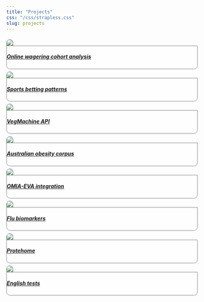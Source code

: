 ```yaml
---
title: "Projects"
css: "/css/strapless.css"
slug: projects
---
```



<div>
  <div class="row p-0 row-cols-1 row-cols-md-2 row-cols-lg-3" style="margin-left: -.2rem; margin-right: -.2rem; margin-top: 1rem; margin-bottom: 1rem; ">
    <div class="card bg-transparent m-0 border-0 collapse.show bs4cards-blahblahblah bs4cards-NA" style="padding: .2rem ; border-width: 0; border-radius: .6rem .6rem .6rem .6rem ;">
      <a href="https://daryavanichkina.com/gambling1.html">
        <img src="https://daryavanichkina.com/images/211028_englishtest.jpeg" class="card-img-top" style="border-style:solid; border-color:#808080FF; border-width:1px 1px 0 1px; border-radius: .6rem .6rem 0 0 ;"/>
      </a>
      <div class="card-body justify-content-end m-0 p-0" style="visibility: visible; background-color: #FFFFFFAA; border-style:solid; border-color:#808080FF; border-width:1px; border-radius: 0 0 .6rem .6rem ;">
        <a href="https://daryavanichkina.com/gambling1.html">
          <h5 class="card-title my-auto px-3 pt-3 pb-3">Online wagering cohort analysis</h5>
        </a>
      </div>
    </div>
    <div class="card bg-transparent m-0 border-0 collapse.show bs4cards-blahblahblah bs4cards-NA" style="padding: .2rem ; border-width: 0; border-radius: .6rem .6rem .6rem .6rem ;">
      <a href="https://daryavanichkina.com/gambling2.html">
        <img src="https://daryavanichkina.com/images/211028_englishtest.jpeg" class="card-img-top" style="border-style:solid; border-color:#808080FF; border-width:1px 1px 0 1px; border-radius: .6rem .6rem 0 0 ;"/>
      </a>
      <div class="card-body justify-content-end m-0 p-0" style="visibility: visible; background-color: #FFFFFFAA; border-style:solid; border-color:#808080FF; border-width:1px; border-radius: 0 0 .6rem .6rem ;">
        <a href="https://daryavanichkina.com/gambling2.html">
          <h5 class="card-title my-auto px-3 pt-3 pb-3">Sports betting patterns </h5>
        </a>
      </div>
    </div>
    <div class="card bg-transparent m-0 border-0 collapse.show bs4cards-blahblahblah bs4cards-NA" style="padding: .2rem ; border-width: 0; border-radius: .6rem .6rem .6rem .6rem ;">
      <a href="https://daryavanichkina.com/vegmachine.html">
        <img src="https://daryavanichkina.com/images/211028_englishtest.jpeg" class="card-img-top" style="border-style:solid; border-color:#808080FF; border-width:1px 1px 0 1px; border-radius: .6rem .6rem 0 0 ;"/>
      </a>
      <div class="card-body justify-content-end m-0 p-0" style="visibility: visible; background-color: #FFFFFFAA; border-style:solid; border-color:#808080FF; border-width:1px; border-radius: 0 0 .6rem .6rem ;">
        <a href="https://daryavanichkina.com/vegmachine.html">
          <h5 class="card-title my-auto px-3 pt-3 pb-3">VegMachine API</h5>
        </a>
      </div>
    </div>
    <div class="card bg-transparent m-0 border-0 collapse.show bs4cards-blahblahblah bs4cards-NA" style="padding: .2rem ; border-width: 0; border-radius: .6rem .6rem .6rem .6rem ;">
      <a href="https://daryavanichkina.com/obesity.html">
        <img src="https://daryavanichkina.com/images/211028_englishtest.jpeg" class="card-img-top" style="border-style:solid; border-color:#808080FF; border-width:1px 1px 0 1px; border-radius: .6rem .6rem 0 0 ;"/>
      </a>
      <div class="card-body justify-content-end m-0 p-0" style="visibility: visible; background-color: #FFFFFFAA; border-style:solid; border-color:#808080FF; border-width:1px; border-radius: 0 0 .6rem .6rem ;">
        <a href="https://daryavanichkina.com/obesity.html">
          <h5 class="card-title my-auto px-3 pt-3 pb-3">Australian obesity corpus</h5>
        </a>
      </div>
    </div>
    <div class="card bg-transparent m-0 border-0 collapse.show bs4cards-blahblahblah bs4cards-NA" style="padding: .2rem ; border-width: 0; border-radius: .6rem .6rem .6rem .6rem ;">
      <a href="https://daryavanichkina.com/omia.html">
        <img src="https://daryavanichkina.com/images/211028_englishtest.jpeg" class="card-img-top" style="border-style:solid; border-color:#808080FF; border-width:1px 1px 0 1px; border-radius: .6rem .6rem 0 0 ;"/>
      </a>
      <div class="card-body justify-content-end m-0 p-0" style="visibility: visible; background-color: #FFFFFFAA; border-style:solid; border-color:#808080FF; border-width:1px; border-radius: 0 0 .6rem .6rem ;">
        <a href="https://daryavanichkina.com/omia.html">
          <h5 class="card-title my-auto px-3 pt-3 pb-3">OMIA-EVA integration</h5>
        </a>
      </div>
    </div>
    <div class="card bg-transparent m-0 border-0 collapse.show bs4cards-blahblahblah bs4cards-NA" style="padding: .2rem ; border-width: 0; border-radius: .6rem .6rem .6rem .6rem ;">
      <a href="https://daryavanichkina.com/predictflu.html">
        <img src="https://daryavanichkina.com/images/211028_englishtest.jpeg" class="card-img-top" style="border-style:solid; border-color:#808080FF; border-width:1px 1px 0 1px; border-radius: .6rem .6rem 0 0 ;"/>
      </a>
      <div class="card-body justify-content-end m-0 p-0" style="visibility: visible; background-color: #FFFFFFAA; border-style:solid; border-color:#808080FF; border-width:1px; border-radius: 0 0 .6rem .6rem ;">
        <a href="https://daryavanichkina.com/predictflu.html">
          <h5 class="card-title my-auto px-3 pt-3 pb-3">Flu biomarkers</h5>
        </a>
      </div>
    </div>
    <div class="card bg-transparent m-0 border-0 collapse.show bs4cards-blahblahblah bs4cards-NA" style="padding: .2rem ; border-width: 0; border-radius: .6rem .6rem .6rem .6rem ;">
      <a href="https://daryavanichkina.com/protehome.html">
        <img src="https://daryavanichkina.com/images/211028_englishtest.jpeg" class="card-img-top" style="border-style:solid; border-color:#808080FF; border-width:1px 1px 0 1px; border-radius: .6rem .6rem 0 0 ;"/>
      </a>
      <div class="card-body justify-content-end m-0 p-0" style="visibility: visible; background-color: #FFFFFFAA; border-style:solid; border-color:#808080FF; border-width:1px; border-radius: 0 0 .6rem .6rem ;">
        <a href="https://daryavanichkina.com/protehome.html">
          <h5 class="card-title my-auto px-3 pt-3 pb-3">Protehome</h5>
        </a>
      </div>
    </div>
    <div class="card bg-transparent m-0 border-0 collapse.show bs4cards-blahblahblah bs4cards-NA" style="padding: .2rem ; border-width: 0; border-radius: .6rem .6rem .6rem .6rem ;">
      <a href="https://daryavanichkina.com/englishtest.html">
        <img src="https://daryavanichkina.com/images/211028_englishtest.jpeg" class="card-img-top" style="border-style:solid; border-color:#808080FF; border-width:1px 1px 0 1px; border-radius: .6rem .6rem 0 0 ;"/>
      </a>
      <div class="card-body justify-content-end m-0 p-0" style="visibility: visible; background-color: #FFFFFFAA; border-style:solid; border-color:#808080FF; border-width:1px; border-radius: 0 0 .6rem .6rem ;">
        <a href="https://daryavanichkina.com/englishtest.html">
          <h5 class="card-title my-auto px-3 pt-3 pb-3">English tests</h5>
        </a>
      </div>
    </div>
  </div>
</div>